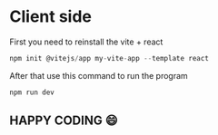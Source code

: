 # Client side

First you need to reinstall the vite + react

```js
npm init @vitejs/app my-vite-app --template react
```
After that use this command to run the program

```js
npm run dev
```

## HAPPY CODING :smile:

